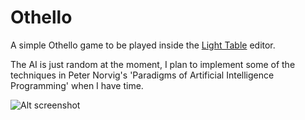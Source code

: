 Othello
=======

A simple Othello game to be played inside the [Light Table](http://www.lighttable.com/) editor.

The AI is just random at the moment, I plan to implement some of the techniques in Peter Norvig's 'Paradigms of Artificial Intelligence Programming' when I have time.

![Alt screenshot](https://github.com/eriksvedang/othello/blob/master/othello-screen.png)